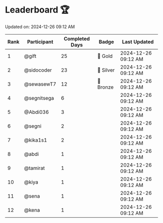 # Leaderboard 🏆

Updated on: 2024-12-26 09:12 AM

| Rank | Participant       | Completed Days | Badge      | Last Updated         |
|------|-------------------|----------------|------------|----------------------|
| 1    | @gift             | 25             | 🏅 Gold     | 2024-12-26 09:12 AM |
| 2    | @sidocoder        | 23             | 🥈 Silver   | 2024-12-26 09:12 AM |
| 3    | @sewasewT7        | 12             | 🥉 Bronze   | 2024-12-26 09:12 AM |
| 4    | @segnitsega       | 6              |            | 2024-12-26 09:12 AM |
| 5    | @Abdi036          | 3              |            | 2024-12-26 09:12 AM |
| 6    | @segni            | 2              |            | 2024-12-26 09:12 AM |
| 7    | @kika1s1          | 2              |            | 2024-12-26 09:12 AM |
| 8    | @abdi             | 1              |            | 2024-12-26 09:12 AM |
| 9    | @tamirat          | 1              |            | 2024-12-26 09:12 AM |
| 10   | @kiya             | 1              |            | 2024-12-26 09:12 AM |
| 11   | @sena             | 1              |            | 2024-12-26 09:12 AM |
| 12   | @kena             | 1              |            | 2024-12-26 09:12 AM |
